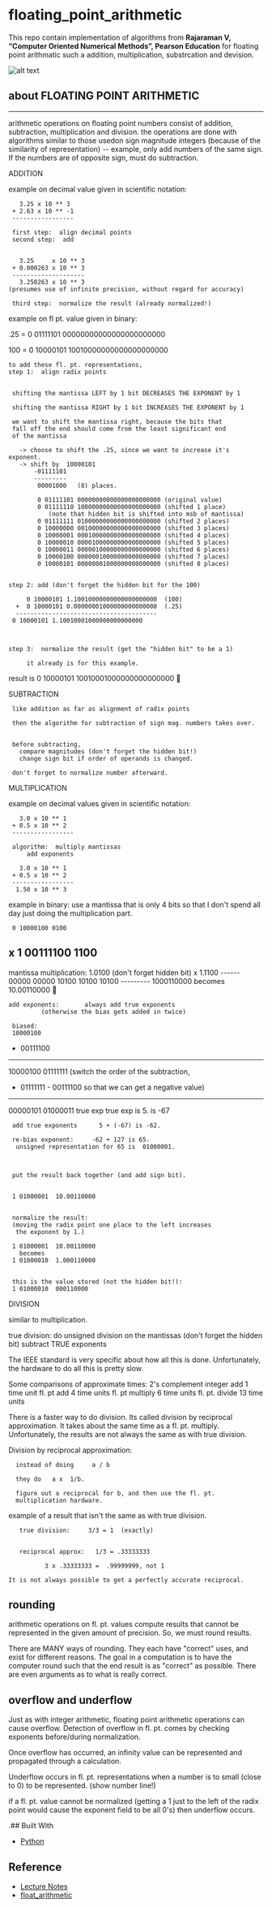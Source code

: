 # floating_point_arithmetic

This repo contain implementation of algorithms from **Rajaraman V, “Computer Oriented Numerical Methods”, Pearson Education** for floating point arithmatic such a addition, multiplication, substrcation and devision.

![alt text](https://github.com/p-rit/floating_point_arithmetic/blob/master/computer-oriented-numerical-methods-3-e-original-imaey8hzpz3z98rk.jpeg)

## about FLOATING POINT ARITHMETIC
-------------------------------

arithmetic operations on floating point numbers consist of addition, subtraction, multiplication and division.
the operations are done with algorithms similar to those usedon sign magnitude integers (because of the similarity of
  representation) 
  -- example, only add numbers of the same
  sign.  If the numbers are of opposite sign, must do subtraction.


ADDITION

 example on decimal value given in scientific notation:

       3.25 x 10 ** 3
     + 2.63 x 10 ** -1
     -----------------

     first step:  align decimal points
     second step:  add

      
       3.25     x 10 ** 3
     + 0.000263 x 10 ** 3
     --------------------
       3.250263 x 10 ** 3
	(presumes use of infinite precision, without regard for accuracy)

     third step:  normalize the result (already normalized!)



 example on fl pt. value given in binary:

 .25 =   0 01111101 00000000000000000000000

 100 =   0 10000101 10010000000000000000000


    to add these fl. pt. representations,
    step 1:  align radix points


	 shifting the mantissa LEFT by 1 bit DECREASES THE EXPONENT by 1

	 shifting the mantissa RIGHT by 1 bit INCREASES THE EXPONENT by 1

	 we want to shift the mantissa right, because the bits that
	 fall off the end should come from the least significant end
	 of the mantissa

       -> choose to shift the .25, since we want to increase it's exponent.
       -> shift by  10000101
		   -01111101
		   ---------
		    00001000   (8) places.

            0 01111101 00000000000000000000000 (original value)
            0 01111110 10000000000000000000000 (shifted 1 place)
		       (note that hidden bit is shifted into msb of mantissa)
            0 01111111 01000000000000000000000 (shifted 2 places)
            0 10000000 00100000000000000000000 (shifted 3 places)
            0 10000001 00010000000000000000000 (shifted 4 places)
            0 10000010 00001000000000000000000 (shifted 5 places)
            0 10000011 00000100000000000000000 (shifted 6 places)
            0 10000100 00000010000000000000000 (shifted 7 places)
            0 10000101 00000001000000000000000 (shifted 8 places)


    step 2: add (don't forget the hidden bit for the 100)

         0 10000101 1.10010000000000000000000  (100)
      +  0 10000101 0.00000001000000000000000  (.25)
      ---------------------------------------
	 0 10000101 1.10010001000000000000000



    step 3:  normalize the result (get the "hidden bit" to be a 1)

	     it already is for this example.

   result is
	 0 10000101 10010001000000000000000



SUBTRACTION

     like addition as far as alignment of radix points

     then the algorithm for subtraction of sign mag. numbers takes over.


     before subtracting,
       compare magnitudes (don't forget the hidden bit!)
       change sign bit if order of operands is changed.

     don't forget to normalize number afterward.


MULTIPLICATION

 example on decimal values given in scientific notation:

       3.0 x 10 ** 1
     + 0.5 x 10 ** 2
     -----------------

     algorithm:  multiply mantissas
		 add exponents

       3.0 x 10 ** 1
     + 0.5 x 10 ** 2
     -----------------
      1.50 x 10 ** 3


 example in binary:    use a mantissa that is only 4 bits so that
		       I don't spend all day just doing the multiplication
		       part.


     0 10000100 0100
   x 1 00111100 1100
   -----------------


   mantissa multiplication:           1.0100
    (don't forget hidden bit)	    x 1.1100
				    ------
				     00000
				    00000
				   10100
				  10100
				 10100
				 ---------
				1000110000
                      becomes   10.00110000



    add exponents:       always add true exponents
			 (otherwise the bias gets added in twice)

     biased:
     10000100
   + 00111100
   ----------


   10000100         01111111  (switch the order of the subtraction,
 - 01111111       - 00111100   so that we can get a negative value)
 ----------       ----------
   00000101         01000011
   true exp         true exp
     is 5.           is -67


     add true exponents      5 + (-67) is -62.

     re-bias exponent:     -62 + 127 is 65.
	  unsigned representation for 65 is  01000001.



     put the result back together (and add sign bit).


     1 01000001  10.00110000


     normalize the result:
	 (moving the radix point one place to the left increases
	  the exponent by 1.)

     1 01000001  10.00110000
       becomes
     1 01000010  1.000110000


     this is the value stored (not the hidden bit!):
     1 01000010  000110000



DIVISION

   similar to multiplication.

   true division:
   do unsigned division on the mantissas (don't forget the hidden bit)
   subtract TRUE exponents


   The IEEE standard is very specific about how all this is done.
   Unfortunately, the hardware to do all this is pretty slow.

   Some comparisons of approximate times:
       2's complement integer add      1 time unit
       fl. pt add                      4 time units
       fl. pt multiply                 6 time units
       fl. pt. divide                 13 time units

   There is a faster way to do division.  Its called 
   division by reciprocal approximation.  It takes about the same
   time as a fl. pt. multiply.  Unfortunately, the results are
   not always the same as with true division.

   Division by reciprocal approximation:


      instead of doing     a / b

      they do   a x  1/b.

      figure out a reciprocal for b, and then use the fl. pt.
      multiplication hardware.


  example of a result that isn't the same as with true division.

       true division:     3/3 = 1  (exactly)


       reciprocal approx:   1/3 = .33333333
	    
			  3 x .33333333 =  .99999999, not 1

    It is not always possible to get a perfectly accurate reciprocal.







rounding
--------
arithmetic operations on fl. pt. values compute results that cannot
be represented in the given amount of precision.  So, we must round
results.

There are MANY ways of rounding.  They each have "correct" uses, and
exist for different reasons.  The goal in a computation is to have the
computer round such that the end result is as "correct" as possible.
There are even arguments as to what is really correct.



 




overflow and underflow
----------------------
Just as with integer arithmetic, floating point arithmetic operations
can cause overflow.  Detection of overflow in fl. pt. comes by checking
exponents before/during normalization.

Once overflow has occurred, an infinity value can be represented and
propagated through a calculation.



Underflow occurs in fl. pt. representations when a number is
to small (close to 0) to be represented.  (show number line!)

if a fl. pt. value cannot be normalized
    (getting a 1 just to the left of the radix point would cause
     the exponent field to be all 0's)
    then underflow occurs.


.## Built With

* [Python](https://www.python.org/) 


## Reference 
* [Lecture Notes](http://pages.cs.wisc.edu/~smoler/x86text/lect.notes/arith.flpt.html)
* [float_arithmetic](https://en.wikipedia.org/wiki/Floating-point_arithmetic)
